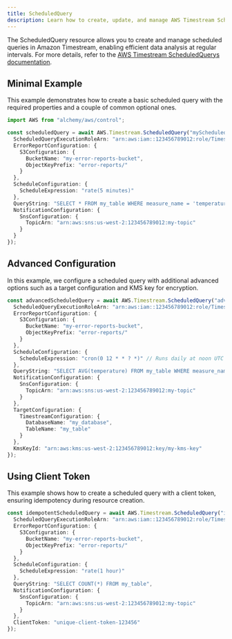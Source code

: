 ```yaml
---
title: ScheduledQuery
description: Learn how to create, update, and manage AWS Timestream ScheduledQuerys using Alchemy Cloud Control.
---
```



The ScheduledQuery resource allows you to create and manage scheduled queries in Amazon Timestream, enabling efficient data analysis at regular intervals. For more details, refer to the [AWS Timestream ScheduledQuerys documentation](https://docs.aws.amazon.com/timestream/latest/userguide/).

## Minimal Example

This example demonstrates how to create a basic scheduled query with the required properties and a couple of common optional ones.

```ts
import AWS from "alchemy/aws/control";

const scheduledQuery = await AWS.Timestream.ScheduledQuery("myScheduledQuery", {
  ScheduledQueryExecutionRoleArn: "arn:aws:iam::123456789012:role/TimestreamQueryRole",
  ErrorReportConfiguration: {
    S3Configuration: {
      BucketName: "my-error-reports-bucket",
      ObjectKeyPrefix: "error-reports/"
    }
  },
  ScheduleConfiguration: {
    ScheduleExpression: "rate(5 minutes)"
  },
  QueryString: "SELECT * FROM my_table WHERE measure_name = 'temperature'",
  NotificationConfiguration: {
    SnsConfiguration: {
      TopicArn: "arn:aws:sns:us-west-2:123456789012:my-topic"
    }
  }
});
```

## Advanced Configuration

In this example, we configure a scheduled query with additional advanced options such as a target configuration and KMS key for encryption.

```ts
const advancedScheduledQuery = await AWS.Timestream.ScheduledQuery("advancedScheduledQuery", {
  ScheduledQueryExecutionRoleArn: "arn:aws:iam::123456789012:role/TimestreamQueryRole",
  ErrorReportConfiguration: {
    S3Configuration: {
      BucketName: "my-error-reports-bucket",
      ObjectKeyPrefix: "error-reports/"
    }
  },
  ScheduleConfiguration: {
    ScheduleExpression: "cron(0 12 * * ? *)" // Runs daily at noon UTC
  },
  QueryString: "SELECT AVG(temperature) FROM my_table WHERE measure_name = 'temperature'",
  NotificationConfiguration: {
    SnsConfiguration: {
      TopicArn: "arn:aws:sns:us-west-2:123456789012:my-topic"
    }
  },
  TargetConfiguration: {
    TimestreamConfiguration: {
      DatabaseName: "my_database",
      TableName: "my_table"
    }
  },
  KmsKeyId: "arn:aws:kms:us-west-2:123456789012:key/my-kms-key"
});
```

## Using Client Token

This example shows how to create a scheduled query with a client token, ensuring idempotency during resource creation.

```ts
const idempotentScheduledQuery = await AWS.Timestream.ScheduledQuery("idempotentScheduledQuery", {
  ScheduledQueryExecutionRoleArn: "arn:aws:iam::123456789012:role/TimestreamQueryRole",
  ErrorReportConfiguration: {
    S3Configuration: {
      BucketName: "my-error-reports-bucket",
      ObjectKeyPrefix: "error-reports/"
    }
  },
  ScheduleConfiguration: {
    ScheduleExpression: "rate(1 hour)"
  },
  QueryString: "SELECT COUNT(*) FROM my_table",
  NotificationConfiguration: {
    SnsConfiguration: {
      TopicArn: "arn:aws:sns:us-west-2:123456789012:my-topic"
    }
  },
  ClientToken: "unique-client-token-123456"
});
```
